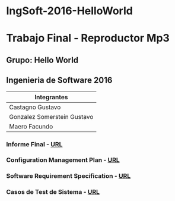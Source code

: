 # IngSoft-2016-HelloWorld
# Trabajo Final - Reproductor Mp3
## Grupo: Hello World
## Ingenieria de Software 2016

| Integrantes                 |
|-----------------------------|
| Castagno Gustavo            |
| Gonzalez Somerstein Gustavo |
| Maero Facundo               |

### Informe Final - [URL](https://drive.google.com/open?id=1HmlCOkhkvfajOT3kmx2d81_IPyVgNgbPtEJulgP8wIU)
### Configuration Management Plan - [URL](https://github.com/castagno/IngSoft-2016-HelloWorld/blob/master/docs/Cm%20Plan.md)
### Software Requirement Specification - [URL](https://github.com/castagno/IngSoft-2016-HelloWorld/blob/master/docs/SRS.md)
### Casos de Test de Sistema - [URL](https://github.com/castagno/IngSoft-2016-HelloWorld/blob/master/docs/Tests%20de%20Sistema.md)
